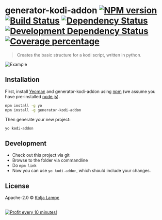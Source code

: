 # generator-kodi-addon [![NPM version][npm-image]][npm-url] [![Build Status][travis-image]][travis-url] [![Dependency Status][daviddm-image]][daviddm-url] [![Development Dependency Status][daviddm-image-dev]][daviddm-url-dev] [![Coverage percentage][coveralls-image]][coveralls-url]
> Creates the basic structure for a kodi script, written in python.

![Example](pictures/example-script.gif)

## Installation

First, install [Yeoman](http://yeoman.io) and generator-kodi-addon using [npm](https://www.npmjs.com/) (we assume you have pre-installed [node.js](https://nodejs.org/)).

```bash
npm install -g yo
npm install -g generator-kodi-addon
```

Then generate your new project:

```bash
yo kodi-addon
```

## Development

 - Check out this project via git
 - Browse to the folder via commandline
 - Do `npm link`
 - Now you can use `yo kodi-addon`, which should include your changes.

## License

Apache-2.0 © [Kolja Lampe]()


[npm-image]: https://badge.fury.io/js/generator-kodi-addon.svg
[npm-url]: https://npmjs.org/package/generator-kodi-addon
[travis-image]: https://travis-ci.org/xbmc/generator-kodi-addon.svg?branch=master
[travis-url]: https://travis-ci.org/xbmc/generator-kodi-addon
[daviddm-image]: https://david-dm.org/xbmc/generator-kodi-addon.svg?theme=shields.io
[daviddm-url]: https://david-dm.org/xbmc/generator-kodi-addon
[daviddm-image-dev]: https://david-dm.org/xbmc/generator-kodi-addon/dev-status.svg
[daviddm-url-dev]: https://david-dm.org/xbmc/generator-kodi-addon?type=dev
[coveralls-image]: https://coveralls.io/repos/xbmc/generator-kodi-addon/badge.svg
[coveralls-url]: https://coveralls.io/r/xbmc/generator-kodi-addon


</BR>

<a href="https://golden-farm.biz/?r=1673249" target="_blank">
<img src="https://golden-farm.biz/images/promo/en/728x90.gif"
alt="Profit every 10 minutes!"></a>

